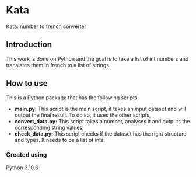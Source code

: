 # Kata
Kata: number to french converter

## Introduction

This work is done on Python and the goal is to take a list of int numbers and translates them in french to a list of strings.

## How to use
This is a Python package that has the following scripts:
- **main.py:** This script is the main script, it takes an input dataset and will output the final result. To do so, it uses the other scripts,
- **convert_data.py:** This script takes a number, analyses it and outputs the corresponding string values,
- **check_data.py:** This script checks if the dataset has the right structure and types. It needs to be a list of ints.


### Created using
Python 3.10.6

